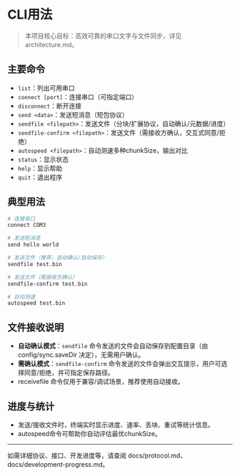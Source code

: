 # CLI用法

> 本项目核心目标：高效可靠的串口文字与文件同步，详见 architecture.md。

## 主要命令

- `list`：列出可用串口
- `connect [port]`：连接串口（可指定端口）
- `disconnect`：断开连接
- `send <data>`：发送短消息（短包协议）
- `sendfile <filepath>`：发送文件（分块/扩展协议，自动确认/元数据/进度）
- `sendfile-confirm <filepath>`：发送文件（需接收方确认，交互式同意/拒绝）
- `autospeed <filepath>`：自动测速多种chunkSize，输出对比
- `status`：显示状态
- `help`：显示帮助
- `quit`：退出程序

## 典型用法

```bash
# 连接串口
connect COM3

# 发送短消息
send hello world

# 发送文件（推荐，自动确认/自动保存）
sendfile test.bin

# 发送文件（需接收方确认）
sendfile-confirm test.bin

# 自动测速
autospeed test.bin
```

## 文件接收说明
- **自动确认模式**：`sendfile` 命令发送的文件会自动保存到配置目录（由 config/sync.saveDir 决定），无需用户确认。
- **需确认模式**：`sendfile-confirm` 命令发送的文件会弹出交互提示，用户可选择同意/拒绝，并可指定保存路径。
- receivefile 命令仅用于兼容/调试场景，推荐使用自动接收。

## 进度与统计
- 发送/接收文件时，终端实时显示进度、速率、丢块、重试等统计信息。
- autospeed命令可帮助你自动评估最优chunkSize。

---

如需详细协议、接口、开发进度等，请查阅 docs/protocol.md、docs/development-progress.md。 